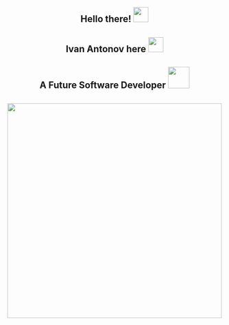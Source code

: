 <h2 align="center">Hello there! <img width="35" src="https://raw.githubusercontent.com/iampavangandhi/iampavangandhi/master/gifs/Hi.gif"> </h2>
<h2 align="center">Ivan Antonov here <img width="35" src="https://c.tenor.com/eT_e-q0D5xoAAAAi/long-livethe-blob-sunglasses.gif"> </h2>
<h2 align="center">A Future Software Developer <img width="50" src="https://emojipedia-us.s3.amazonaws.com/source/skype/289/man-technologist_1f468-200d-1f4bb.png"> </h2>
<h2 align="center"> <img width="500" src="https://camo.githubusercontent.com/2309797487e5e969659a3b545c96151807b04120a9cc2985f632ec94ba00c9f3/68747470733a2f2f6d656469612e67697068792e636f6d2f6d656469612f53576f536b4e36447854737a71494b4571762f67697068792e676966"> </h2>





<!--
**Vanrektus/Vanrektus** is a ✨ _special_ ✨ repository because its `README.md` (this file) appears on your GitHub profile.

Here are some ideas to get you started:

- 🔭 I’m currently working on ...
- 🌱 I’m currently learning ...
- 👯 I’m looking to collaborate on ...
- 🤔 I’m looking for help with ...
- 💬 Ask me about ...
- 📫 How to reach me: ...
- 😄 Pronouns: ...
- ⚡ Fun fact: ...
-->
